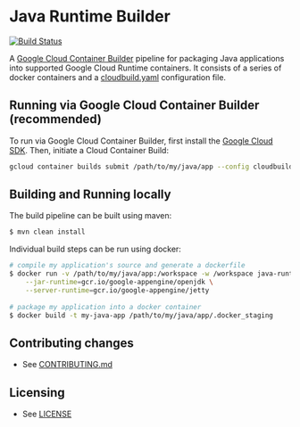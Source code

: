 # Java Runtime Builder

[![Build Status](https://travis-ci.org/GoogleCloudPlatform/runtime-builder-java.svg?branch=master)](https://travis-ci.org/GoogleCloudPlatform/runtime-builder-java)

A [Google Cloud Container Builder](https://cloud.google.com/container-builder/docs/) pipeline for 
packaging Java applications into supported Google Cloud Runtime containers. It consists of a series
of docker containers and a [cloudbuild.yaml](cloudbuild.yaml) configuration file.

## Running via Google Cloud Container Builder (recommended)
To run via Google Cloud Container Builder, first install the 
[Google Cloud SDK](https://cloud.google.com/sdk/). Then, initiate a Cloud Container Build:
```bash
gcloud container builds submit /path/to/my/java/app --config cloudbuild.yaml
```

## Building and Running locally
The build pipeline can be built using maven:
```bash
$ mvn clean install
```
Individual build steps can be run using docker:
```bash
# compile my application's source and generate a dockerfile
$ docker run -v /path/to/my/java/app:/workspace -w /workspace java-runtime-builder \
    --jar-runtime=gcr.io/google-appengine/openjdk \
    --server-runtime=gcr.io/google-appengine/jetty
    
# package my application into a docker container
$ docker build -t my-java-app /path/to/my/java/app/.docker_staging
```

## Contributing changes

* See [CONTRIBUTING.md](CONTRIBUTING.md)

## Licensing

* See [LICENSE](LICENSE)
